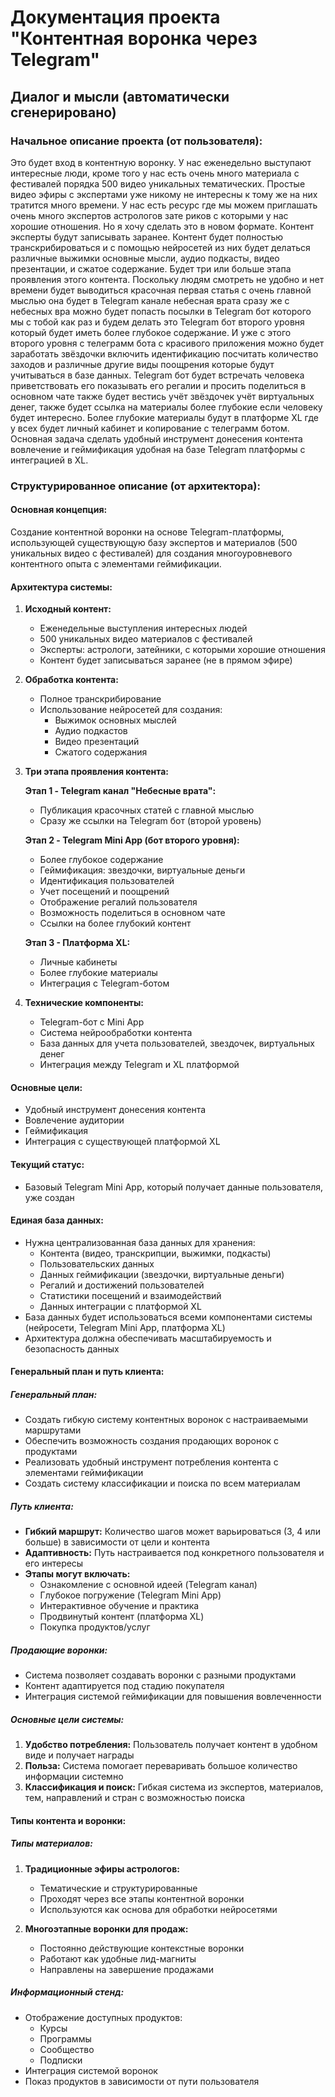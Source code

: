 # Документация проекта "Контентная воронка через Telegram"

## Диалог и мысли (автоматически сгенерировано)

### Начальное описание проекта (от пользователя):

Это будет вход в контентную воронку. У нас еженедельно выступают интересные люди, кроме того у нас есть очень много материала с фестивалей порядка 500 видео уникальных тематических. Простые видео эфиры с экспертами уже никому не интересны к тому же на них тратится много времени. У нас есть ресурс где мы можем приглашать очень много экспертов астрологов зате риков с которыми у нас хорошие отношения. Но я хочу сделать это в новом формате. Контент эксперты будут записывать заранее. Контент будет полностью транскрибироваться и с помощью нейросетей из них будет делаться различные выжимки основные мысли, аудио подкасты, видео презентации, и сжатое содержание. Будет три или больше этапа проявления этого контента. Поскольку людям смотреть не удобно и нет времени будет выводиться красочная первая статья с очень главной мыслью она будет в Telegram канале небесная врата сразу же с небесных вра можно будет попасть посылки в Telegram бот которого мы с тобой как раз и будем делать это Telegram бот второго уровня который будет иметь более глубокое содержание. И уже с этого второго уровня с телеграмм бота с красивого приложения можно будет заработать звёздочки включить идентификацию посчитать количество заходов и различные другие виды поощрения которые будут учитываться в базе данных. Telegram бот будет встречать человека приветствовать его показывать его регалии и просить поделиться в основном чате также будет вестись учёт звёздочек учёт виртуальных денег, также будет ссылка на материалы более глубокие если человеку будет интересно. Более глубокие материалы будут в платформе XL где у всех будет личный кабинет и копирование с телеграмм ботом. Основная задача сделать удобный инструмент донесения контента вовлечение и геймификация удобная на базе Telegram платформы с интеграцией в XL.

### Структурированное описание (от архитектора):

#### Основная концепция:
Создание контентной воронки на основе Telegram-платформы, использующей существующую базу экспертов и материалов (500 уникальных видео с фестивалей) для создания многоуровневого контентного опыта с элементами геймификации.

#### Архитектура системы:

1. **Исходный контент:**
   - Еженедельные выступления интересных людей
   - 500 уникальных видео материалов с фестивалей
   - Эксперты: астрологи, затейники, с которыми хорошие отношения
   - Контент будет записываться заранее (не в прямом эфире)

2. **Обработка контента:**
   - Полное транскрибирование
   - Использование нейросетей для создания:
     - Выжимок основных мыслей
     - Аудио подкастов
     - Видео презентаций
     - Сжатого содержания

3. **Три этапа проявления контента:**

   **Этап 1 - Telegram канал "Небесные врата":**
   - Публикация красочных статей с главной мыслью
   - Сразу же ссылки на Telegram бот (второй уровень)

   **Этап 2 - Telegram Mini App (бот второго уровня):**
   - Более глубокое содержание
   - Геймификация: звездочки, виртуальные деньги
   - Идентификация пользователей
   - Учет посещений и поощрений
   - Отображение регалий пользователя
   - Возможность поделиться в основном чате
   - Ссылки на более глубокий контент

   **Этап 3 - Платформа XL:**
   - Личные кабинеты
   - Более глубокие материалы
   - Интеграция с Telegram-ботом

4. **Технические компоненты:**
   - Telegram-бот с Mini App
   - Система нейрообработки контента
   - База данных для учета пользователей, звездочек, виртуальных денег
   - Интеграция между Telegram и XL платформой

#### Основные цели:
- Удобный инструмент донесения контента
- Вовлечение аудитории
- Геймификация
- Интеграция с существующей платформой XL

#### Текущий статус:
- Базовый Telegram Mini App, который получает данные пользователя, уже создан

#### Единая база данных:
- Нужна централизованная база данных для хранения:
  - Контента (видео, транскрипции, выжимки, подкасты)
  - Пользовательских данных
  - Данных геймификации (звездочки, виртуальные деньги)
  - Регалий и достижений пользователей
  - Статистики посещений и взаимодействий
  - Данных интеграции с платформой XL
- База данных будет использоваться всеми компонентами системы (нейросети, Telegram Mini App, платформа XL)
- Архитектура должна обеспечивать масштабируемость и безопасность данных

#### Генеральный план и путь клиента:

##### Генеральный план:
- Создать гибкую систему контентных воронок с настраиваемыми маршрутами
- Обеспечить возможность создания продающих воронок с продуктами
- Реализовать удобный инструмент потребления контента с элементами геймификации
- Создать систему классификации и поиска по всем материалам

##### Путь клиента:
- **Гибкий маршрут:** Количество шагов может варьироваться (3, 4 или больше) в зависимости от цели и контента
- **Адаптивность:** Путь настраивается под конкретного пользователя и его интересы
- **Этапы могут включать:**
  - Ознакомление с основной идеей (Telegram канал)
  - Глубокое погружение (Telegram Mini App)
  - Интерактивное обучение и практика
  - Продвинутый контент (платформа XL)
  - Покупка продуктов/услуг

##### Продающие воронки:
- Система позволяет создавать воронки с разными продуктами
- Контент адаптируется под стадию покупателя
- Интеграция системой геймификации для повышения вовлеченности

##### Основные цели системы:
1. **Удобство потребления:** Пользователь получает контент в удобном виде и получает награды
2. **Польза:** Система помогает переваривать большое количество информации системно
3. **Классификация и поиск:** Гибкая система из экспертов, материалов, тем, направлений и стран с возможностью поиска

#### Типы контента и воронки:

##### Типы материалов:
1. **Традиционные эфиры астрологов:**
   - Тематические и структурированные
   - Проходят через все этапы контентной воронки
   - Используются как основа для обработки нейросетями

2. **Многоэтапные воронки для продаж:**
   - Постоянно действующие контекстные воронки
   - Работают как удобные лид-магниты
   - Направлены на завершение продажами

##### Информационный стенд:
- Отображение доступных продуктов:
  - Курсы
  - Программы
  - Сообщество
  - Подписки
- Интеграция системой воронок
- Показ продуктов в зависимости от пути пользователя